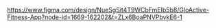 https://www.figma.com/design/NueSgSit4T9WCbFmEIb5b8/GloActive-Fitness-App?node-id=1669-162202&t=ZLx6BoaPNVPbvkE6-1

